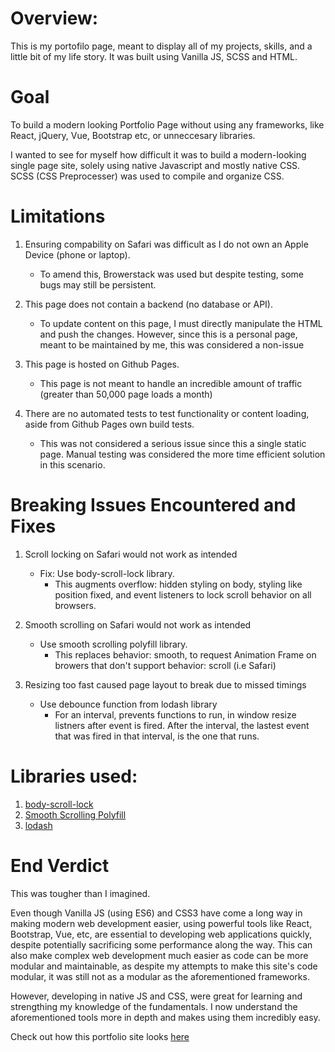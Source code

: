 # Overview:
This is my portofilo page, meant to display all of my projects, skills, and a little bit of my life story. It was built using Vanilla JS, SCSS and HTML.

# Goal
To build a modern looking Portfolio Page without using any frameworks, like React, jQuery, Vue, Bootstrap etc, or unneccesary libraries.

I wanted to see for myself how difficult it was to build a modern-looking single page site, solely using native Javascript and mostly native CSS. SCSS (CSS Preprocesser) was used to compile and organize CSS.

# Limitations
1. Ensuring compability on Safari was difficult as I do not own an Apple Device (phone or laptop). 
    - To amend this, Browerstack was used but despite testing, some bugs may still be persistent. 

2. This page does not contain a backend (no database or API). 
    - To update content on this page, I must directly manipulate the HTML and push the changes. However, since this is a personal page, meant to be maintained by me, this was considered a non-issue

3. This page is hosted on Github Pages. 
    - This page is not meant to handle an incredible amount of traffic (greater than 50,000 page loads a month)

4. There are no automated tests to test functionality or content loading, aside from Github Pages own build tests. 
    - This was not considered a serious issue since this a single static page. Manual testing was considered the more time efficient solution in this scenario. 

# Breaking Issues Encountered and Fixes
1. Scroll locking on Safari would not work as intended
   - Fix: Use body-scroll-lock library. 
        - This augments overflow: hidden styling on body, styling like position fixed, and event listeners to lock scroll behavior on all browsers. 
  
2. Smooth scrolling on Safari would not work as intended
   - Use smooth scrolling polyfill library. 
        - This replaces behavior: smooth, to request Animation Frame on browers that don't support behavior: scroll (i.e Safari)
3. Resizing too fast caused page layout to break due to missed timings
   - Use debounce function from lodash library
        - For an interval, prevents functions  to run, in window resize listners after event is fired. After the interval, the lastest event that was fired in that interval, is the one that runs. 
# Libraries used: 
1. [body-scroll-lock](https://github.com/willmcpo/body-scroll-lock)
2. [Smooth Scrolling Polyfill](https://github.com/iamdustan/smoothscroll)
3. [lodash](https://lodash.com)

# End Verdict
This was tougher than I imagined. 

Even though Vanilla JS (using ES6) and CSS3 have come a long way in making modern web development easier, using powerful tools like React, Bootstrap, Vue, etc, are essential to developing web applications quickly, despite potentially sacrificing some performance along the way. This can also make complex web development much easier as code can be more modular and maintainable, as despite my attempts to make this site's code modular, it was still not as a modular as the aforementioned frameworks.

However, developing in native JS and CSS, were great for learning and strengthing my knowledge of the fundamentals. I now understand the aforementioned tools more in depth and makes using them incredibly easy.

Check out how this portfolio site looks [here](https://www.arkyasmal.com)
